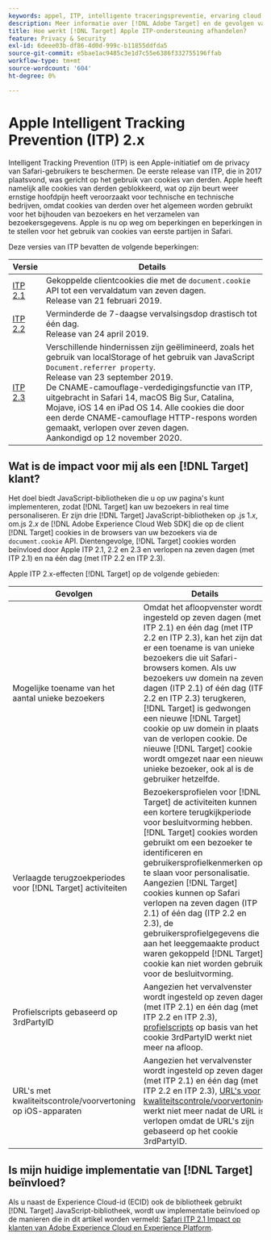 ```yaml
---
keywords: appel, ITP, intelligente traceringspreventie, ervaring cloud id, ecid, itp
description: Meer informatie over [!DNL Adobe Target] en de gevolgen van het Apple Intelligent Tracking Prevention (ITP)-initiatief ter bescherming van de privacy van Safari-gebruikers.
title: Hoe werkt [!DNL Target] Apple ITP-ondersteuning afhandelen?
feature: Privacy & Security
exl-id: 6deee03b-df86-4d0d-999c-b11855ddfda5
source-git-commit: e5bae1ac9485c3e1d7c55e6386f332755196ffab
workflow-type: tm+mt
source-wordcount: '604'
ht-degree: 0%

---
```


# Apple Intelligent Tracking Prevention (ITP) 2.x

Intelligent Tracking Prevention (ITP) is een Apple-initiatief om de privacy van Safari-gebruikers te beschermen. De eerste release van ITP, die in 2017 plaatsvond, was gericht op het gebruik van cookies van derden. Apple heeft namelijk alle cookies van derden geblokkeerd, wat op zijn beurt weer ernstige hoofdpijn heeft veroorzaakt voor technische en technische bedrijven, omdat cookies van derden over het algemeen worden gebruikt voor het bijhouden van bezoekers en het verzamelen van bezoekersgegevens. Apple is nu op weg om beperkingen en beperkingen in te stellen voor het gebruik van cookies van eerste partijen in Safari.

Deze versies van ITP bevatten de volgende beperkingen:

| Versie | Details |
| --- | --- |
| [ITP 2.1](https://webkit.org/blog/8613/intelligent-tracking-prevention-2-1/) | Gekoppelde clientcookies die met de `document.cookie` API tot een vervaldatum van zeven dagen.<br />Release van 21 februari 2019. |
| [ITP 2.2](https://webkit.org/blog/8828/intelligent-tracking-prevention-2-2/) | Verminderde de 7-daagse vervalsingsdop drastisch tot één dag.<br />Release van 24 april 2019. |
| [ITP 2.3](https://webkit.org/blog/9521/intelligent-tracking-prevention-2-3/) | Verschillende hindernissen zijn geëlimineerd, zoals het gebruik van localStorage of het gebruik van JavaScript `Document.referrer property`.<br />Release van 23 september 2019.<br />De CNAME-camouflage-verdedigingsfunctie van ITP, uitgebracht in Safari 14, macOS Big Sur, Catalina, Mojave, iOS 14 en iPad OS 14. Alle cookies die door een derde CNAME-camouflage HTTP-respons worden gemaakt, verlopen over zeven dagen.<br />Aankondigd op 12 november 2020. |

## Wat is de impact voor mij als een [!DNL Target] klant?

Het doel biedt JavaScript-bibliotheken die u op uw pagina&#39;s kunt implementeren, zodat [!DNL Target] kan uw bezoekers in real time personaliseren. Er zijn drie [!DNL Target] JavaScript-bibliotheken op .js 1.*x*, om.js 2.*x* de [!DNL Adobe Experience Cloud Web SDK] die op de client [!DNL Target] cookies in de browsers van uw bezoekers via de `document.cookie` API. Dientengevolge, [!DNL Target] cookies worden beïnvloed door Apple ITP 2.1, 2.2 en 2.3 en verlopen na zeven dagen (met ITP 2.1) en na één dag (met ITP 2.2 en ITP 2.3).

Apple ITP 2.x-effecten [!DNL Target] op de volgende gebieden:

| Gevolgen | Details |
| --- | --- |
| Mogelijke toename van het aantal unieke bezoekers | Omdat het afloopvenster wordt ingesteld op zeven dagen (met ITP 2.1) en één dag (met ITP 2.2 en ITP 2.3), kan het zijn dat er een toename is van unieke bezoekers die uit Safari-browsers komen. Als uw bezoekers uw domein na zeven dagen (ITP 2.1) of één dag (ITP 2.2 en ITP 2.3) terugkeren, [!DNL Target] is gedwongen een nieuwe [!DNL Target] cookie op uw domein in plaats van de verlopen cookie. De nieuwe [!DNL Target] cookie wordt omgezet naar een nieuwe unieke bezoeker, ook al is de gebruiker hetzelfde. |
| Verlaagde terugzoekperiodes voor [!DNL Target] activiteiten | Bezoekersprofielen voor [!DNL Target] de activiteiten kunnen een kortere terugkijkperiode voor besluitvorming hebben. [!DNL Target] cookies worden gebruikt om een bezoeker te identificeren en gebruikersprofielkenmerken op te slaan voor personalisatie. Aangezien [!DNL Target] cookies kunnen op Safari verlopen na zeven dagen (ITP 2.1) of één dag (ITP 2.2 en 2.3), de gebruikersprofielgegevens die aan het leeggemaakte product waren gekoppeld [!DNL Target] cookie kan niet worden gebruikt voor de besluitvorming. |
| Profielscripts gebaseerd op 3rdPartyID | Aangezien het vervalvenster wordt ingesteld op zeven dagen (met ITP 2.1) en één dag (met ITP 2.2 en ITP 2.3), [profielscripts](https://experienceleague.adobe.com/docs/target/using/audiences/visitor-profiles/profile-parameters.html?lang=nl-NL) op basis van het cookie 3rdPartyID werkt niet meer na afloop. |
| URL&#39;s met kwaliteitscontrole/voorvertoning op iOS-apparaten | Aangezien het vervalvenster wordt ingesteld op zeven dagen (met ITP 2.1) en één dag (met ITP 2.2 en ITP 2.3), [URL&#39;s voor kwaliteitscontrole/voorvertoning](https://experienceleague.adobe.com/docs/target/using/activities/activity-qa/activity-qa.html?lang=nl-NL) werkt niet meer nadat de URL is verlopen omdat de URL&#39;s zijn gebaseerd op het cookie 3rdPartyID. |

## Is mijn huidige implementatie van [!DNL Target] beïnvloed?

Als u naast de Experience Cloud-id (ECID) ook de bibliotheek gebruikt [!DNL Target] JavaScript-bibliotheek, wordt uw implementatie beïnvloed op de manieren die in dit artikel worden vermeld: [Safari ITP 2.1 Impact op klanten van Adobe Experience Cloud en Experience Platform](https://medium.com/adobetech/safari-itp-2-1-impact-on-adobe-experience-cloud-customers-9439cecb55ac).
